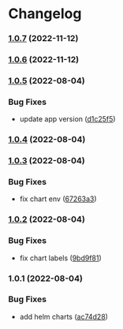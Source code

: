 # Changelog


### [1.0.7](https://github.com/muhlba91/pdns-container/compare/chart/auth/v1.0.6...chart/auth/v1.0.7) (2022-11-12)

### [1.0.6](https://github.com/muhlba91/pdns-container/compare/chart/auth/v1.0.5...chart/auth/v1.0.6) (2022-11-12)

### [1.0.5](https://github.com/muhlba91/pdns-container/compare/chart/auth/v1.0.4...chart/auth/v1.0.5) (2022-08-04)


### Bug Fixes

* update app version ([d1c25f5](https://github.com/muhlba91/pdns-container/commit/d1c25f505a32b2e75c69afa71222ee0174154b44))

### [1.0.4](https://github.com/muhlba91/pdns-container/compare/chart/auth/v1.0.3...chart/auth/v1.0.4) (2022-08-04)

### [1.0.3](https://github.com/muhlba91/pdns-container/compare/chart/auth/v1.0.2...chart/auth/v1.0.3) (2022-08-04)


### Bug Fixes

* fix chart env ([67263a3](https://github.com/muhlba91/pdns-container/commit/67263a380729b91f9c4325c90b8b915b5c6217d8))

### [1.0.2](https://github.com/muhlba91/pdns-container/compare/chart/auth/v1.0.1...chart/auth/v1.0.2) (2022-08-04)


### Bug Fixes

* fix chart labels ([9bd9f81](https://github.com/muhlba91/pdns-container/commit/9bd9f81ebff6be521eb06547724640165eec8bcd))

### 1.0.1 (2022-08-04)


### Bug Fixes

* add helm charts ([ac74d28](https://github.com/muhlba91/pdns-container/commit/ac74d2804fa522b61b7011544dc909a658ae7e18))
